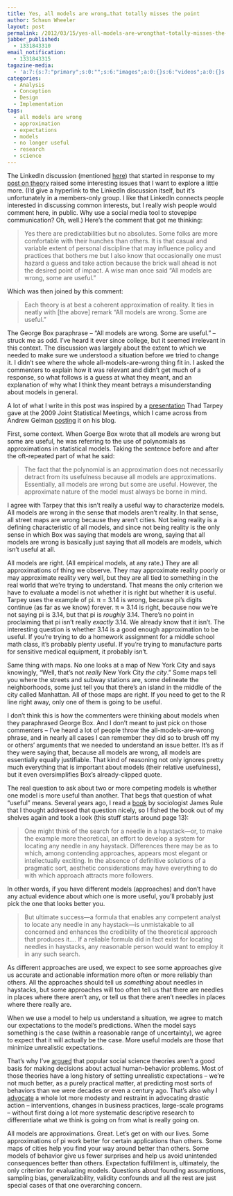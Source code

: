 ```yaml
---
title: Yes, all models are wrong…that totally misses the point
author: Schaun Wheeler
layout: post
permalink: /2012/03/15/yes-all-models-are-wrongthat-totally-misses-the-point/
jabber_published:
  - 1331843310
email_notification:
  - 1331843315
tagazine-media:
  - 'a:7:{s:7:"primary";s:0:"";s:6:"images";a:0:{}s:6:"videos";a:0:{}s:11:"image_count";s:1:"0";s:6:"author";s:8:"20450928";s:7:"blog_id";s:8:"32115977";s:9:"mod_stamp";s:19:"2012-03-17 15:56:53";}'
categories:
  - Analysis
  - Conception
  - Design
  - Implementation
tags:
  - all models are wrong
  - approximation
  - expectations
  - models
  - no longer useful
  - research
  - science
---
```

The LinkedIn discussion (mentioned [here][1]) that started in response to my [post on theory][2] raised some interesting issues that I want to explore a little more. (I’d give a hyperlink to the LinkedIn discussion itself, but it’s unfortunately in a members-only group. I like that LinkedIn connects people interested in discussing common interests, but I really wish people would comment here, in public. Why use a social media tool to stovepipe communication? Oh, well.) Here’s the comment that got me thinking:<!--more-->

> Yes there are predictabilities but no absolutes. Some folks are more comfortable with their hunches than others. It is that casual and variable extent of personal discipline that may influence policy and practices that bothers me but I also know that occasionally one must hazard a guess and take action because the brick wall ahead is not the desired point of impact. A wise man once said &#8220;All models are wrong, some are useful.&#8221;

Which was then joined by this comment:

> Each theory is at best a coherent approximation of reality. It ties in neatly with [the above] remark &#8220;All models are wrong. Some are useful.&#8221;

The George Box paraphrase – “All models are wrong. Some are useful.” – struck me as odd. I’ve heard it ever since college, but it seemed irrelevant in this context. The discussion was largely about the extent to which we needed to make sure we understood a situation before we tried to change it. I didn’t see where the whole all-models-are-wrong thing fit in. I asked the commenters to explain how it was relevant and didn’t get much of a response, so what follows is a guess at what they meant, and an explanation of why what I think they meant betrays a misunderstanding about models in general.

A lot of what I write in this post was inspired by a [presentation][3] Thad Tarpey gave at the 2009 Joint Statistical Meetings, which I came across from Andrew Gelman [posting][4] it on his blog.

First, some context. When Goerge Box wrote that all models are wrong but some are useful, he was referring to the use of polynomials as approximations in statistical models. Taking the sentence before and after the oft-repeated part of what he said:

> The fact that the polynomial is an approximation does not necessarily detract from its usefulness because all models are approximations. Essentially, all models are wrong but some are useful. However, the approximate nature of the model must always be borne in mind.

I agree with Tarpey that this isn’t really a useful way to characterize models. All models are wrong in the sense that models aren’t reality. In that sense, all street maps are wrong because they aren’t cities. Not being reality is a defining characteristic of all models, and since not being reality is the only sense in which Box was saying that models are wrong, saying that all models are wrong is basically just saying that all models are models, which isn’t useful at all.

All models are right. (All empirical models, at any rate.) They are all approximations of thing we observe. They may approximate reality poorly or may approximate reality very well, but they are all tied to something in the real world that we’re trying to understand. That means the only criterion we have to evaluate a model is not whether it is right but whether it is useful. Tarpey uses the example of pi. π = 3.14 is wrong, because pi’s digits continue (as far as we know) forever. π ≈ 3.14 is right, because now we’re not saying pi is 3.14, but that pi is *roughly* 3.14. There’s no point in proclaiming that pi isn’t really *exactly* 3.14. We already know that it isn’t. The interesting question is whether 3.14 is a good enough approximation to be useful. If you’re trying to do a homework assignment for a middle school math class, it’s probably plenty useful. If you’re trying to manufacture parts for sensitive medical equipment, it probably isn’t.

Same thing with maps. No one looks at a map of New York City and says knowingly, “Well, that’s not *really* New York City *the city*.” Some maps tell you where the streets and subway stations are, some delineate the neighborhoods, some just tell you that there’s an island in the middle of the city called Manhattan. All of those maps are right. If you need to get to the R line right away, only one of them is going to be useful.

I don’t think this is how the commenters were thinking about models when they paraphrased George Box. And I don’t meant to just pick on those commenters – I’ve heard a lot of people throw the all-models-are-wrong phrase, and in nearly all cases I can remember they did so to brush off my or others’ arguments that we needed to understand an issue better. It’s as if they were saying that, because all models are wrong, all models are essentially equally justifiable. That kind of reasoning not only ignores pretty much everything that is important about models (their relative usefulness), but it even oversimplifies Box’s already-clipped quote.

The real question to ask about two or more competing models is whether one model is more useful than another. That begs that question of what “useful” means. Several years ago, I read a [book][5] by sociologist James Rule that I thought addressed that question nicely, so I fished the book out of my shelves again and took a look (this stuff starts around page 13):

> One might think of the search for a needle in a haystack—or, to make the example more theoretical, an effort to develop a system for locating any needle in any haystack. Differences there may be as to which, among contending approaches, appears most elegant or intellectually exciting. In the absence of definitive solutions of a pragmatic sort, aesthetic considerations may have everything to do with which approach attracts more followers.

In other words, if you have different models (approaches) and don’t have any actual evidence about which one is more useful, you’ll probably just pick the one that looks better you.

> But ultimate success—a formula that enables any competent analyst to locate any needle in any haystack—is unmistakable to all concerned and enhances the credibility of the theoretical approach that produces it…. If a reliable formula did in fact exist for locating needles in haystacks, any reasonable person would want to employ it in any such search.

As different approaches are used, we expect to see some approaches give us accurate and actionable information more often or more reliably than others. All the approaches should tell us *something* about needles in haystacks, but some approaches will too often tell us that there are needles in places where there aren’t any, or tell us that there aren’t needles in places where there really are.

When we use a model to help us understand a situation, we agree to match our expectations to the model’s predictions. When the model says something is the case (within a reasonable range of uncertainty), we agree to expect that it will actually be the case. More useful models are those that minimize unrealistic expectations.

That’s why I’ve [argued][2] that popular social science theories aren’t a good basis for making decisions about actual human-behavior problems. Most of those theories have a long history of setting unrealistic expectations – we’re not much better, as a purely practical matter, at predicting most sorts of behaviors than we were decades or even a century ago. That’s also why I [advocate][1] a whole lot more modesty and restraint in advocating drastic action – interventions, changes in business practices, large-scale programs – without first doing a lot more systematic descriptive research to differentiate what we think is going on from what is really going on.

All models are approximations. Great. Let’s get on with our lives. Some approximations of pi work better for certain applications than others. Some maps of cities help you find your way around better than others. Some models of behavior give us fewer surprises and help us avoid unintended consequences better than others. Expectation fulfillment is, ultimately, the only criterion for evaluating models. Questions about founding assumptions, sampling bias, generalizability, validity confounds and all the rest are just special cases of that one overarching concern.

 [1]: http://houseofstones.wordpress.com/2012/03/12/analytic-modesty-in-the-face-of-poor-performance/
 [2]: http://houseofstones.wordpress.com/2012/02/27/my-problematic-relationship-with-theory/
 [3]: http://andrewgelman.com/wp-content/uploads/2012/03/tarpey.pdf
 [4]: http://andrewgelman.com/2012/03/all-models-are-right-most-are-useless/
 [5]: http://www.amazon.com/Theory-Progress-Social-Science-James/dp/0521574943